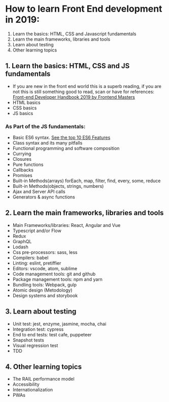 # How to learn Front End development in 2019:

1. Learn the basics: HTML, CSS and Javascript fundamentals
2. Learn the main frameworks, libraries and tools
3. Learn about testing
4. Other learning topics

## 1. Learn the basics: HTML, CSS and JS fundamentals

- If you are new in the front end world this is a superb reading, if you are not this is still something good to read, scan or have for references: [Front-end Developer Handbook 2019 by Frontend Masters](https://frontendmasters.com/books/front-end-handbook/2019)
- HTML basics
- CSS basics
- JS basics

### As Part of the JS fundamentals:

- Basic ES6 syntax. [See the top 10 ES6 Features](https://blog.pragmatists.com/top-10-es6-features-by-example-80ac878794bb)
- Class syntax and its many pitfalls
- Functional programming and software composition
- Currying
- Closures
- Pure functions
- Callbacks
- Promises
- Built-in Methods(arrays) forEach, map, filter, find, every, some, reduce
- Built-in Methods(objects, strings, numbers)
- Ajax and Server API calls
- Generators & async functions

## 2. Learn the main frameworks, libraries and tools

- Main Frameworks/libraries: React, Angular and Vue
- Typescript and/or Flow
- Redux
- GraphQL
- Lodash
- Css pre-processors: sass, less
- Compilers: babel
- Linting: eslint, pretiffier
- Editors: vscode, atom, sublime
- Code management tools: git and github
- Package management tools: npm and yarn
- Bundling tools: Webpack, gulp
- Atomic design (Metodology)
- Design systems and storybook

## 3. Learn about testing

- Unit test: jest, enzyme, jasmine, mocha, chai
- Integration test: cypress
- End to end tests: test cafe, puppeteer
- Snapshot tests
- Visual regression test
- TDD

## 4. Other learning topics

- The RAIL performance model
- Accessibility
- Internationalization
- PWAs

